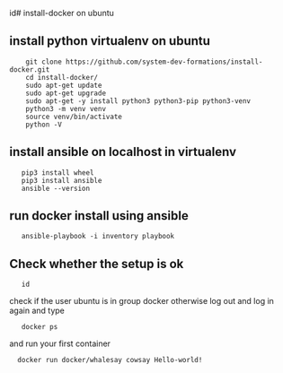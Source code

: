 id# install-docker on ubuntu 

## install python virtualenv on ubuntu
```shell script 
    git clone https://github.com/system-dev-formations/install-docker.git
    cd install-docker/
    sudo apt-get update
    sudo apt-get upgrade
    sudo apt-get -y install python3 python3-pip python3-venv
    python3 -m venv venv
    source venv/bin/activate
    python -V
```
## install ansible on localhost in virtualenv 
```shell script
   pip3 install wheel
   pip3 install ansible
   ansible --version
```
## run docker install using ansible 
```shell script
   ansible-playbook -i inventory playbook
```
## Check whether the setup is ok
```shell script
   id 
```
check if the user ubuntu is in group docker otherwise log out and log in again 
and type 
```shell script
   docker ps
```
and run your first container 
```shell script
  docker run docker/whalesay cowsay Hello-world!
```


